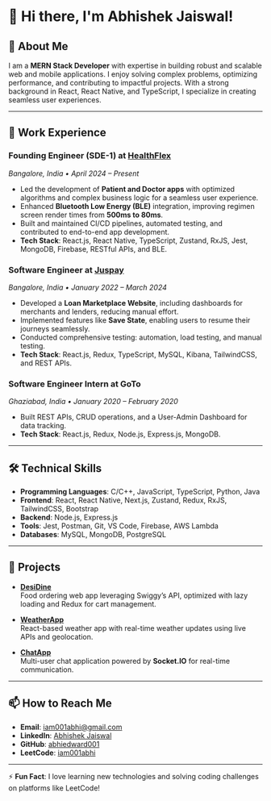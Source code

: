 # 👋 Hi there, I'm Abhishek Jaiswal!

## 🚀 About Me
I am a **MERN Stack Developer** with expertise in building robust and scalable web and mobile applications. I enjoy solving complex problems, optimizing performance, and contributing to impactful projects. With a strong background in React, React Native, and TypeScript, I specialize in creating seamless user experiences.

---

## 🔭 Work Experience

### **Founding Engineer (SDE-1)** at [HealthFlex](https://www.healthflex.in/about-us.html)  
_Bangalore, India • April 2024 – Present_  
- Led the development of **Patient and Doctor apps** with optimized algorithms and complex business logic for a seamless user experience.
- Enhanced **Bluetooth Low Energy (BLE)** integration, improving regimen screen render times from **500ms to 80ms**.
- Built and maintained CI/CD pipelines, automated testing, and contributed to end-to-end app development.
- **Tech Stack**: React.js, React Native, TypeScript, Zustand, RxJS, Jest, MongoDB, Firebase, RESTful APIs, and BLE.

### **Software Engineer** at [Juspay](https://juspay.in)  
_Bangalore, India • January 2022 – March 2024_  
- Developed a **Loan Marketplace Website**, including dashboards for merchants and lenders, reducing manual effort.
- Implemented features like **Save State**, enabling users to resume their journeys seamlessly.
- Conducted comprehensive testing: automation, load testing, and manual testing.
- **Tech Stack**: React.js, Redux, TypeScript, MySQL, Kibana, TailwindCSS, and REST APIs.

### **Software Engineer Intern** at GoTo  
_Ghaziabad, India • January 2020 – February 2020_  
- Built REST APIs, CRUD operations, and a User-Admin Dashboard for data tracking.
- **Tech Stack**: React.js, Redux, Node.js, Express.js, MongoDB.

---

## 🛠 Technical Skills
- **Programming Languages**: C/C++, JavaScript, TypeScript, Python, Java  
- **Frontend**: React, React Native, Next.js, Zustand, Redux, RxJS, TailwindCSS, Bootstrap  
- **Backend**: Node.js, Express.js  
- **Tools**: Jest, Postman, Git, VS Code, Firebase, AWS Lambda  
- **Databases**: MySQL, MongoDB, PostgreSQL  

---

## 🌟 Projects
- **[DesiDine](https://desidine-5e341.web.app)**  
  Food ordering web app leveraging Swiggy’s API, optimized with lazy loading and Redux for cart management.

- **[WeatherApp](https://weatherapp-2024.web.app)**  
  React-based weather app with real-time weather updates using live APIs and geolocation.

- **[ChatApp](https://github.com/abhiedward001/chatapp_using_socket.io)**  
  Multi-user chat application powered by **Socket.IO** for real-time communication.

---

## 📫 How to Reach Me
- **Email**: [iam001abhi@gmail.com](mailto:iam001abhi@gmail.com)  
- **LinkedIn**: [Abhishek Jaiswal](https://www.linkedin.com/in/abhishek-jaiswal-b67296191/)  
- **GitHub**: [abhiedward001](https://github.com/abhiedward001)  
- **LeetCode**: [iam001abhi](https://leetcode.com/iam001abhi/)  

---

⚡ **Fun Fact**: I love learning new technologies and solving coding challenges on platforms like LeetCode!
